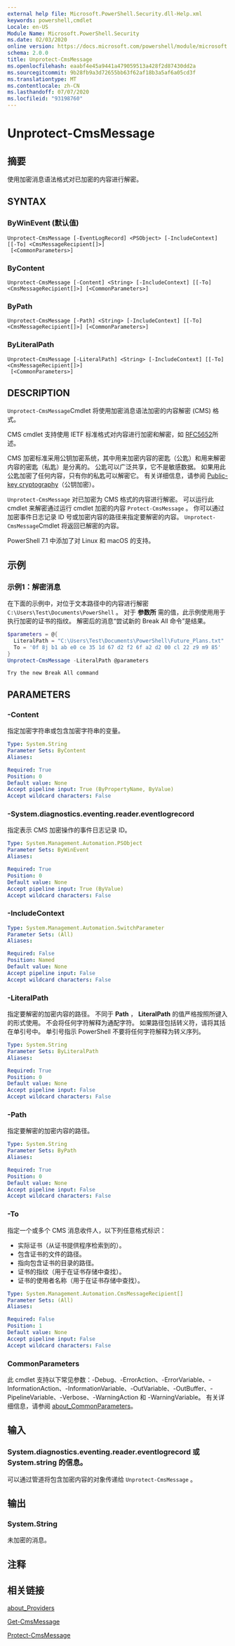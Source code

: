 ```yaml
---
external help file: Microsoft.PowerShell.Security.dll-Help.xml
keywords: powershell,cmdlet
Locale: en-US
Module Name: Microsoft.PowerShell.Security
ms.date: 02/03/2020
online version: https://docs.microsoft.com/powershell/module/microsoft.powershell.security/unprotect-cmsmessage?view=powershell-7.1&WT.mc_id=ps-gethelp
schema: 2.0.0
title: Unprotect-CmsMessage
ms.openlocfilehash: eaabf4e45a9441a479059513a428f2d87430dd2a
ms.sourcegitcommit: 9b28fb9a3d72655bb63f62af18b3a5af6a05cd3f
ms.translationtype: MT
ms.contentlocale: zh-CN
ms.lasthandoff: 07/07/2020
ms.locfileid: "93198760"
---
```

# Unprotect-CmsMessage

## 摘要
使用加密消息语法格式对已加密的内容进行解密。

## SYNTAX

### ByWinEvent (默认值) 

```
Unprotect-CmsMessage [-EventLogRecord] <PSObject> [-IncludeContext] [[-To] <CmsMessageRecipient[]>]
 [<CommonParameters>]
```

### ByContent

```
Unprotect-CmsMessage [-Content] <String> [-IncludeContext] [[-To] <CmsMessageRecipient[]>] [<CommonParameters>]
```

### ByPath

```
Unprotect-CmsMessage [-Path] <String> [-IncludeContext] [[-To] <CmsMessageRecipient[]>] [<CommonParameters>]
```

### ByLiteralPath

```
Unprotect-CmsMessage [-LiteralPath] <String> [-IncludeContext] [[-To] <CmsMessageRecipient[]>]
 [<CommonParameters>]
```

## DESCRIPTION

`Unprotect-CmsMessage`Cmdlet 将使用加密消息语法加密的内容解密 (CMS) 格式。

CMS cmdlet 支持使用 IETF 标准格式对内容进行加密和解密，如 [RFC5652](https://tools.ietf.org/html/rfc5652)所述。

CMS 加密标准采用公钥加密系统，其中用来加密内容的密匙（公匙）和用来解密内容的密匙（私匙）是分离的。 公匙可以广泛共享，它不是敏感数据。 如果用此公匙加密了任何内容，只有你的私匙可以解密它。 有关详细信息，请参阅 [Public-key cryptography](https://en.wikipedia.org/wiki/Public-key_cryptography)（公钥加密）。

`Unprotect-CmsMessage` 对已加密为 CMS 格式的内容进行解密。 可以运行此 cmdlet 来解密通过运行 cmdlet 加密的内容 `Protect-CmsMessage` 。 你可以通过加密事件日志记录 ID 号或加密内容的路径来指定要解密的内容。 `Unprotect-CmsMessage`Cmdlet 将返回已解密的内容。

PowerShell 7.1 中添加了对 Linux 和 macOS 的支持。

## 示例

### 示例1：解密消息

在下面的示例中，对位于文本路径中的内容进行解密 `C:\Users\Test\Documents\PowerShell` 。 对于 **参数所** 需的值，此示例使用用于执行加密的证书的指纹。 解密后的消息“尝试新的 Break All 命令”是结果。

```powershell
$parameters = @{
  LiteralPath = "C:\Users\Test\Documents\PowerShell\Future_Plans.txt"
  To = '0f 8j b1 ab e0 ce 35 1d 67 d2 f2 6f a2 d2 00 cl 22 z9 m9 85'
}
Unprotect-CmsMessage -LiteralPath @parameters
```

```Output
Try the new Break All command
```

## PARAMETERS

### -Content

指定加密字符串或包含加密字符串的变量。

```yaml
Type: System.String
Parameter Sets: ByContent
Aliases:

Required: True
Position: 0
Default value: None
Accept pipeline input: True (ByPropertyName, ByValue)
Accept wildcard characters: False
```

### -System.diagnostics.eventing.reader.eventlogrecord

指定表示 CMS 加密操作的事件日志记录 ID。

```yaml
Type: System.Management.Automation.PSObject
Parameter Sets: ByWinEvent
Aliases:

Required: True
Position: 0
Default value: None
Accept pipeline input: True (ByValue)
Accept wildcard characters: False
```

### -IncludeContext

```yaml
Type: System.Management.Automation.SwitchParameter
Parameter Sets: (All)
Aliases:

Required: False
Position: Named
Default value: None
Accept pipeline input: False
Accept wildcard characters: False
```

### -LiteralPath

指定要解密的加密内容的路径。 不同于 **Path** ， **LiteralPath** 的值严格按照所键入的形式使用。 不会将任何字符解释为通配字符。 如果路径包括转义符，请将其括在单引号中。 单引号指示 PowerShell 不要将任何字符解释为转义序列。

```yaml
Type: System.String
Parameter Sets: ByLiteralPath
Aliases:

Required: True
Position: 0
Default value: None
Accept pipeline input: False
Accept wildcard characters: False
```

### -Path

指定要解密的加密内容的路径。

```yaml
Type: System.String
Parameter Sets: ByPath
Aliases:

Required: True
Position: 0
Default value: None
Accept pipeline input: False
Accept wildcard characters: False
```

### -To

指定一个或多个 CMS 消息收件人，以下列任意格式标识：

- 实际证书（从证书提供程序检索到的）。
- 包含证书的文件的路径。
- 指向包含证书的目录的路径。
- 证书的指纹（用于在证书存储中查找）。
- 证书的使用者名称（用于在证书存储中查找）。

```yaml
Type: System.Management.Automation.CmsMessageRecipient[]
Parameter Sets: (All)
Aliases:

Required: False
Position: 1
Default value: None
Accept pipeline input: False
Accept wildcard characters: False
```

### CommonParameters

此 cmdlet 支持以下常见参数：-Debug、-ErrorAction、-ErrorVariable、-InformationAction、-InformationVariable、-OutVariable、-OutBuffer、-PipelineVariable、-Verbose、-WarningAction 和 -WarningVariable。 有关详细信息，请参阅 [about_CommonParameters](https://go.microsoft.com/fwlink/?LinkID=113216)。

## 输入

### System.diagnostics.eventing.reader.eventlogrecord 或 System.string 的信息。

可以通过管道将包含加密内容的对象传递给 `Unprotect-CmsMessage` 。

## 输出

### System.String

未加密的消息。

## 注释

## 相关链接

[about_Providers](../Microsoft.PowerShell.Core/About/about_Providers.md)

[Get-CmsMessage](Get-CmsMessage.md)

[Protect-CmsMessage](Protect-CmsMessage.md)

